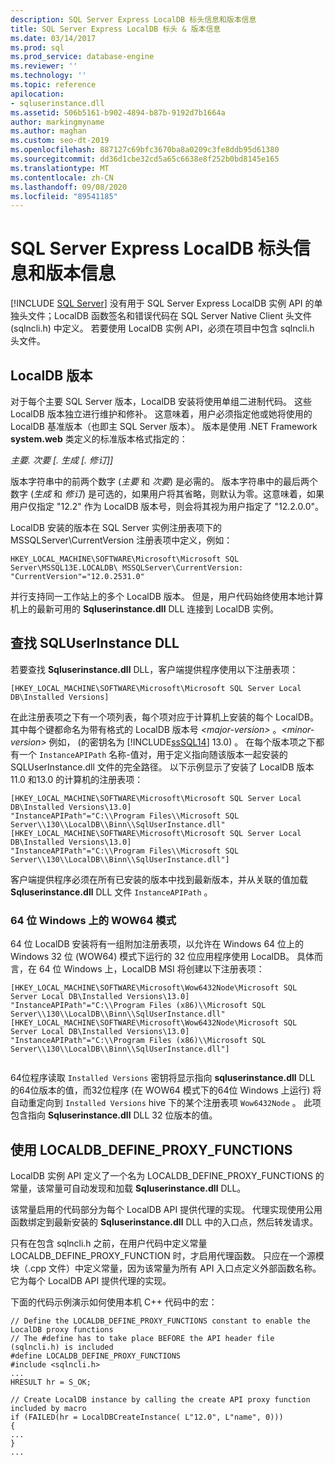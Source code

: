 ```yaml
---
description: SQL Server Express LocalDB 标头信息和版本信息
title: SQL Server Express LocalDB 标头 & 版本信息
ms.date: 03/14/2017
ms.prod: sql
ms.prod_service: database-engine
ms.reviewer: ''
ms.technology: ''
ms.topic: reference
apilocation:
- sqluserinstance.dll
ms.assetid: 506b5161-b902-4894-b87b-9192d7b1664a
author: markingmyname
ms.author: maghan
ms.custom: seo-dt-2019
ms.openlocfilehash: 887127c69bfc3670ba8a0209c3fe8ddb95d61380
ms.sourcegitcommit: dd36d1cbe32cd5a65c6638e8f252b0bd8145e165
ms.translationtype: MT
ms.contentlocale: zh-CN
ms.lasthandoff: 09/08/2020
ms.locfileid: "89541185"
---
```

# <a name="sql-server-express-localdb-header-and-version-information"></a>SQL Server Express LocalDB 标头信息和版本信息
 [!INCLUDE [SQL Server](../../includes/applies-to-version/sqlserver.md)]
  没有用于 SQL Server Express LocalDB 实例 API 的单独头文件；LocalDB 函数签名和错误代码在 SQL Server Native Client 头文件 (sqlncli.h) 中定义。 若要使用 LocalDB 实例 API，必须在项目中包含 sqlncli.h 头文件。  
  
## <a name="localdb-versioning"></a>LocalDB 版本  
 对于每个主要 SQL Server 版本，LocalDB 安装将使用单组二进制代码。 这些 LocalDB 版本独立进行维护和修补。 这意味着，用户必须指定他或她将使用的 LocalDB 基准版本（也即主 SQL Server 版本）。 版本是使用 .NET Framework **system.web** 类定义的标准版本格式指定的：  
  
 *主要. 次要 [. 生成 [. 修订]]*  
  
 版本字符串中的前两个数字 (*主要* 和 *次要*) 是必需的。 版本字符串中的最后两个数字 (*生成* 和 *修订*) 是可选的，如果用户将其省略，则默认为零。这意味着，如果用户仅指定 "12.2" 作为 LocalDB 版本号，则会将其视为用户指定了 "12.2.0.0"。  
  
 LocalDB 安装的版本在 SQL Server 实例注册表项下的 MSSQLServer\CurrentVersion 注册表项中定义，例如：  
  
```  
HKEY_LOCAL_MACHINE\SOFTWARE\Microsoft\Microsoft SQL Server\MSSQL13E.LOCALDB\ MSSQLServer\CurrentVersion: "CurrentVersion"="12.0.2531.0"  
```  
  
 并行支持同一工作站上的多个 LocalDB 版本。 但是，用户代码始终使用本地计算机上的最新可用的 **Sqluserinstance.dll** DLL 连接到 LocalDB 实例。  
  
## <a name="locating-the-sqluserinstance-dll"></a>查找 SQLUserInstance DLL  
 若要查找 **Sqluserinstance.dll** DLL，客户端提供程序使用以下注册表项：  
  
```  
[HKEY_LOCAL_MACHINE\SOFTWARE\Microsoft\Microsoft SQL Server Local DB\Installed Versions]  
```  
  
 在此注册表项之下有一个项列表，每个项对应于计算机上安装的每个 LocalDB。 其中每个键都命名为带有格式的 LocalDB 版本号 *\<major-version>* 。*\<minor-version>* 例如， (的密钥名为 [!INCLUDE[ssSQL14](../../includes/sssql14-md.md)] 13.0) 。 在每个版本项之下都有一个 `InstanceAPIPath` 名称-值对，用于定义指向随该版本一起安装的 SQLUserInstance.dll 文件的完全路径。 以下示例显示了安装了 LocalDB 版本11.0 和13.0 的计算机的注册表项：  
  
```  
[HKEY_LOCAL_MACHINE\SOFTWARE\Microsoft\Microsoft SQL Server Local DB\Installed Versions\13.0]  
"InstanceAPIPath"="C:\\Program Files\\Microsoft SQL Server\\130\\LocalDB\\Binn\\SqlUserInstance.dll"  
[HKEY_LOCAL_MACHINE\SOFTWARE\Microsoft\Microsoft SQL Server Local DB\Installed Versions\13.0]  
"InstanceAPIPath"="C:\\Program Files\\Microsoft SQL Server\\130\\LocalDB\\Binn\\SqlUserInstance.dll"]  
```  
  
 客户端提供程序必须在所有已安装的版本中找到最新版本，并从关联的值加载 **Sqluserinstance.dll** DLL 文件 `InstanceAPIPath` 。  
  
### <a name="wow64-mode-on-64-bit-windows"></a>64 位 Windows 上的 WOW64 模式  
 64 位 LocalDB 安装将有一组附加注册表项，以允许在 Windows 64 位上的 Windows 32 位 (WOW64) 模式下运行的 32 位应用程序使用 LocalDB。 具体而言，在 64 位 Windows 上，LocalDB MSI 将创建以下注册表项：  
  
```  
[HKEY_LOCAL_MACHINE\SOFTWARE\Microsoft\Wow6432Node\Microsoft SQL Server Local DB\Installed Versions\13.0]  
"InstanceAPIPath"="C:\\Program Files (x86)\\Microsoft SQL Server\\130\\LocalDB\\Binn\\SqlUserInstance.dll"  
[HKEY_LOCAL_MACHINE\SOFTWARE\Microsoft\Wow6432Node\Microsoft SQL Server Local DB\Installed Versions\13.0]  
"InstanceAPIPath"="C:\\Program Files (x86)\\Microsoft SQL Server\\130\\LocalDB\\Binn\\SqlUserInstance.dll"]  
  
```  
  
 64位程序读取 `Installed Versions` 密钥将显示指向 **sqluserinstance.dll** DLL 的64位版本的值，而32位程序 (在 WOW64 模式下的64位 Windows 上运行) 将自动重定向到 `Installed Versions` hive 下的某个注册表项 `Wow6432Node` 。 此项包含指向 **Sqluserinstance.dll** DLL 32 位版本的值。  
  
## <a name="using-localdb_define_proxy_functions"></a>使用 LOCALDB_DEFINE_PROXY_FUNCTIONS  
 LocalDB 实例 API 定义了一个名为 LOCALDB_DEFINE_PROXY_FUNCTIONS 的常量，该常量可自动发现和加载 **Sqluserinstance.dll** DLL。  
  
 该常量启用的代码部分为每个 LocalDB API 提供代理的实现。 代理实现使用公用函数绑定到最新安装的 **Sqluserinstance.dll** DLL 中的入口点，然后转发请求。  
  
 只有在包含 sqlncli.h 之前，在用户代码中定义常量 LOCALDB_DEFINE_PROXY_FUNCTION 时，才启用代理函数。 只应在一个源模块（.cpp 文件）中定义常量，因为该常量为所有 API 入口点定义外部函数名称。 它为每个 LocalDB API 提供代理的实现。  
  
 下面的代码示例演示如何使用本机 C++ 代码中的宏：  
  
```  
// Define the LOCALDB_DEFINE_PROXY_FUNCTIONS constant to enable the LocalDB proxy functions   
// The #define has to take place BEFORE the API header file (sqlncli.h) is included  
#define LOCALDB_DEFINE_PROXY_FUNCTIONS  
#include <sqlncli.h>  
...  
HRESULT hr = S_OK;  
  
// Create LocalDB instance by calling the create API proxy function included by macro  
if (FAILED(hr = LocalDBCreateInstance( L"12.0", L"name", 0)))  
{  
...  
}  
...  
  
```  
  
  
